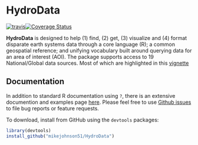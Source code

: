# HydroData #

[![travis](https://travis-ci.org/mikejohnson51/HydroData.svg?branch=master)](https://travis-ci.org/mikejohnson51/HydroData)[![Coverage Status](https://coveralls.io/repos/github/mikejohnson51/HydroData/badge.svg?branch=master)](https://coveralls.io/github/mikejohnson51/HydroData?branch=master)

**HydroData** is designed to help (1) find, (2) get, (3) visualize and (4) format disparate earth systems data through a core language (R); a common geospatial reference; and unifying vocabulary built around querying data for an area of interest (AOI). The package supports access to 19 National/Global data sources. Most of which are highlighted in this [vignette](https://rawgit.com/mikejohnson51/HydroData/master/vignettes/HydroData_example.html)

## Documentation

In addition to standard R documentation using `?`,  there is an extensive documention and examples page [here](http://mikejohnson51.github.io/HydroData). Please feel free to use [Github issues](https://github.com/mikejohnson51/HydroData/issues) to file bug reports or feature requests.

  
To download, install from GitHub using the `devtools` packages:

```r
library(devtools)
install_github("mikejohnson51/HydroData")
```

